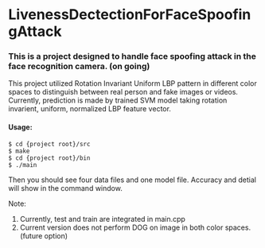 # LivenessDectectionForFaceSpoofingAttack

### This is a project designed to handle face spoofing attack in the face recognition camera. (on going)

This project utilized Rotation Invariant Uniform LBP pattern in different color spaces to distinguish between real person and fake images or videos. Currently, prediction is made by trained SVM model taking rotation invarient, uniform, normalized LBP feature vector. 

#### Usage:

```
$ cd {project root}/src
$ make
$ cd {project root}/bin    
$ ./main
```
Then you should see four data files and one model file. Accuracy and detial will show in the command window. 

Note:
  1. Currently, test and train are integrated in main.cpp
  2. Current version does not perform DOG on image in both color spaces. (future option)
